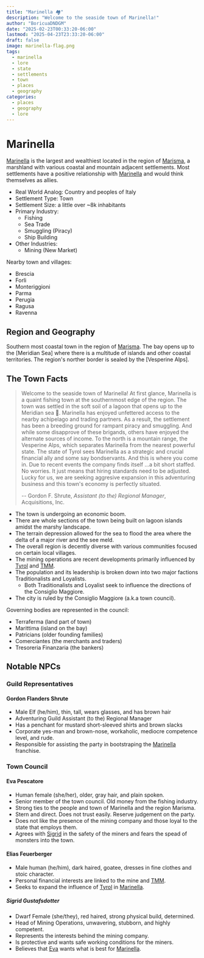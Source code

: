 ```yaml
---
title: "Marinella 🏘️"
description: "Welcome to the seaside town of Marinella!"
author: "BoricuaDNDGM"
date: "2025-02-23T00:33:20-06:00"
lastmod: "2025-04-23T23:33:20-06:00"
draft: false
image: marinella-flag.png
tags:
  - marinella
  - lore
  - state
  - settlements
  - town
  - places
  - geography
categories:
  - places
  - geography
  - lore
---
```


# Marinella

[Marinella] is the largest and wealthiest located in the region of [Marisma], a marshland with various coastal and mountain adjacent settlements.
Most settlements have a positive relationship with [Marinella] and would think themselves as allies.

- Real World Analog: Country and peoples of Italy
- Settlement Type: Town
- Settlement Size: a little over ~8k inhabitants
- Primary Industry:
  - Fishing
  - Sea Trade
  - Smuggling (Piracy)
  - Ship Building
- Other Industries:
  - Mining (New Market)

Nearby town and villages:

- Brescia
- Forli
- Monteriggioni
- Parma
- Perugia
- Ragusa
- Ravenna

## Region and Geography

Southern most coastal town in the region of [Marisma].
The bay opens up to the [Meridian Sea] where there is a multitude of islands and other coastal territories.
The region's norther border is sealed by the [Vesperine Alps].

## The Town Facts
> Welcome to the seaside town of Marinella!
> At first glance, Marinella is a quaint fishing town at the southernmost edge of the region.
> The town was settled in the soft soil of a lagoon that opens up to the Meridian sea 🌊.
> Marinella has enjoyed unfettered access to the nearby achipelago and trading partners.
> As a result, the settlement has been a breeding ground for rampant piracy and smuggling.
> And while some disapprove of these brigands, others have enjoyed the alternate sources of income.
> To the north is a mountain range, the Vesperine Alps, which separates Marinella from the nearest powerful state.
> The state of Tyrol sees Marinella as a strategic and crucial financial ally and some say bondservants.
> And this is where you come in. Due to recent events the company finds itself ...a bit short staffed.
> No worries. It just means that hiring standards need to be adjusted.
> Lucky for us, we are seeking aggresive expansion in this adventuring business and this town's economy is perfectly situated.
>
> -- Gordon F. Shrute, _Assistant (to the) Regional Manager_, Acquisitions, Inc.

- The town is undergoing an economic boom.
- There are whole sections of the town being built on lagoon islands amidst the marshy landscape.
- The terrain depression allowed for the sea to flood the area where the delta of a major river and the see meld.
- The overall region is decently diverse with various communities focused on certain local villages.
- The mining operations are recent developments primarily influenced by [Tyrol] and [TMM].
- The population and its leadership is broken down into two major factions Traditionalists and Loyalists.
  - Both Traditionalists and Loyalist seek to influence the directions of the Consiglio Maggiore.
- The city is ruled by the Consiglio Maggiore (a.k.a town council).

Governing bodies are represented in the council:
- Terraferma (land part of town)
- Marittima (island on the bay)
- Patricians (older founding families)
- Comerciantes (the merchants and traders)
- Tresoreria Finanzaria (the bankers)

## Notable NPCs

### Guild Representatives

#### Gordon Flanders Shrute

- Male Elf (he/him), thin, tall, wears glasses, and has brown hair
- Adventuring Guild Assistant (to the) Regional Manager
- Has a penchant for mustard short-sleeved shirts and brown slacks
- Corporate yes-man and brown-nose, workaholic, mediocre competence level, and rude.
- Responsible for assisting the party in bootstraping the [Marinella] franchise.

### Town Council

#### Eva Pescatore

- Human female (she/her), older, gray hair, and plain spoken.
- Senior member of the town council. Old money from the fishing industry.
- Strong ties to the people and town of Marinella and the region Marisma.
- Stern and direct. Does not trust easily. Reserve judgement on the party.
- Does not like the presence of the mining company and those loyal to the state that employs them.
- Agrees with [Sigrid] in the safety of the miners and fears the spead of monsters into the town.

#### Elias Feuerberger

- Male human (he/him), dark haired, goatee, dresses in fine clothes and stoic character.
- Personal financial interests are linked to the mine and [TMM].
- Seeks to expand the influence of [Tyrol] in [Marinella].

##### Sigrid Gustafsdotter

- Dwarf Female (she/they), red haired, strong physical build, determined.
- Head of Mining Operations, unwavering, stubborn, and highly competent.
- Represents the interests behind the mining company.
- Is protective and wants safe working conditions for the miners.
- Believes that [Eva] wants what is best for [Marinella].

[Elias]: #elias-feuerberger
[Eva]: #eva-pescatore
[Marinella]: #marinella
[Marisma]: #marisma
[Sigrid]: #sigrid-gustafsdotter
[TMM]: tyrol.md#tyrolian-minerals-and-materials-company
[Tyrol]: tyrol.md#tyrol